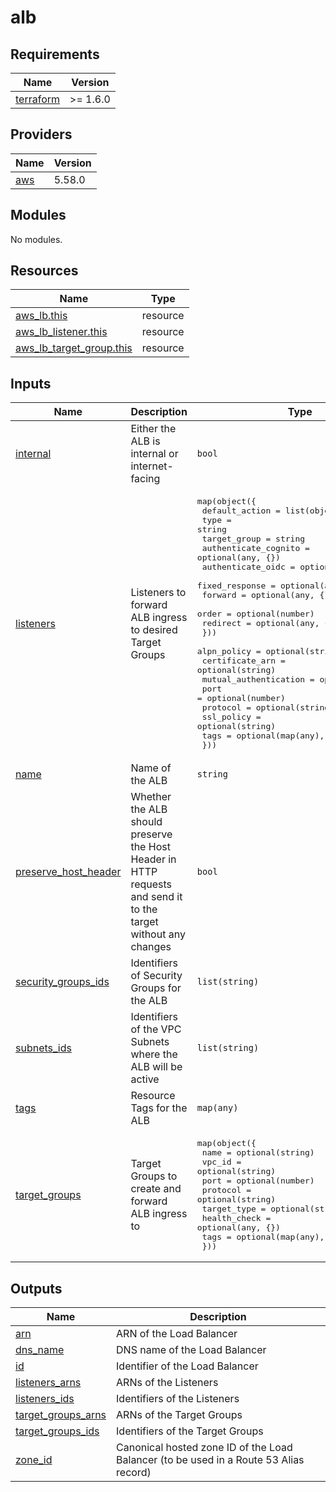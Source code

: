 <!-- BEGIN_TF_DOCS -->
# alb

## Requirements

| Name | Version |
|------|---------|
| <a name="requirement_terraform"></a> [terraform](#requirement\_terraform) | >= 1.6.0 |

## Providers

| Name | Version |
|------|---------|
| <a name="provider_aws"></a> [aws](#provider\_aws) | 5.58.0 |

## Modules

No modules.

## Resources

| Name | Type |
|------|------|
| [aws_lb.this](https://registry.terraform.io/providers/hashicorp/aws/latest/docs/resources/lb) | resource |
| [aws_lb_listener.this](https://registry.terraform.io/providers/hashicorp/aws/latest/docs/resources/lb_listener) | resource |
| [aws_lb_target_group.this](https://registry.terraform.io/providers/hashicorp/aws/latest/docs/resources/lb_target_group) | resource |

## Inputs

| Name | Description | Type | Default | Required |
|------|-------------|------|---------|:--------:|
| <a name="input_internal"></a> [internal](#input\_internal) | Either the ALB is internal or internet-facing | `bool` | `false` | no |
| <a name="input_listeners"></a> [listeners](#input\_listeners) | Listeners to forward ALB ingress to desired Target Groups | <pre>map(object({<br>    default_action = list(object({<br>      type                 = string<br>      target_group         = string<br>      authenticate_cognito = optional(any, {})<br>      authenticate_oidc    = optional(any, {})<br>      fixed_response       = optional(any, {})<br>      forward              = optional(any, {})<br>      order                = optional(number)<br>      redirect             = optional(any, {})<br>    }))<br>    alpn_policy           = optional(string)<br>    certificate_arn       = optional(string)<br>    mutual_authentication = optional(any, {})<br>    port                  = optional(number)<br>    protocol              = optional(string)<br>    ssl_policy            = optional(string)<br>    tags                  = optional(map(any), {})<br>  }))</pre> | n/a | yes |
| <a name="input_name"></a> [name](#input\_name) | Name of the ALB | `string` | `""` | no |
| <a name="input_preserve_host_header"></a> [preserve\_host\_header](#input\_preserve\_host\_header) | Whether the ALB should preserve the Host Header in HTTP requests and send it to the target without any changes | `bool` | `false` | no |
| <a name="input_security_groups_ids"></a> [security\_groups\_ids](#input\_security\_groups\_ids) | Identifiers of Security Groups for the ALB | `list(string)` | `[]` | no |
| <a name="input_subnets_ids"></a> [subnets\_ids](#input\_subnets\_ids) | Identifiers of the VPC Subnets where the ALB will be active | `list(string)` | n/a | yes |
| <a name="input_tags"></a> [tags](#input\_tags) | Resource Tags for the ALB | `map(any)` | `{}` | no |
| <a name="input_target_groups"></a> [target\_groups](#input\_target\_groups) | Target Groups to create and forward ALB ingress to | <pre>map(object({<br>    name         = optional(string)<br>    vpc_id       = optional(string)<br>    port         = optional(number)<br>    protocol     = optional(string)<br>    target_type  = optional(string)<br>    health_check = optional(any, {})<br>    tags         = optional(map(any), {})<br>  }))</pre> | `{}` | no |

## Outputs

| Name | Description |
|------|-------------|
| <a name="output_arn"></a> [arn](#output\_arn) | ARN of the Load Balancer |
| <a name="output_dns_name"></a> [dns\_name](#output\_dns\_name) | DNS name of the Load Balancer |
| <a name="output_id"></a> [id](#output\_id) | Identifier of the Load Balancer |
| <a name="output_listeners_arns"></a> [listeners\_arns](#output\_listeners\_arns) | ARNs of the Listeners |
| <a name="output_listeners_ids"></a> [listeners\_ids](#output\_listeners\_ids) | Identifiers of the Listeners |
| <a name="output_target_groups_arns"></a> [target\_groups\_arns](#output\_target\_groups\_arns) | ARNs of the Target Groups |
| <a name="output_target_groups_ids"></a> [target\_groups\_ids](#output\_target\_groups\_ids) | Identifiers of the Target Groups |
| <a name="output_zone_id"></a> [zone\_id](#output\_zone\_id) | Canonical hosted zone ID of the Load Balancer (to be used in a Route 53 Alias record) |
<!-- END_TF_DOCS -->
